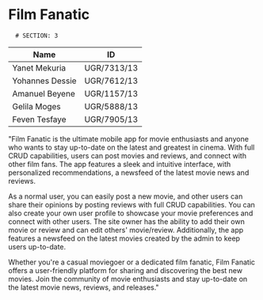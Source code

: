 # Film Fanatic

      # SECTION: 3

|     Name        |    ID       |
| --------------- | ----------- |
| Yanet Mekuria   | UGR/7313/13 |
| Yohannes Dessie | UGR/7612/13 |
| Amanuel Beyene  | UGR/1157/13 |
| Gelila Moges    | UGR/5888/13 |
| Feven Tesfaye   | UGR/7905/13 |

"Film Fanatic is the ultimate mobile app for movie enthusiasts and anyone who wants to stay up-to-date on the latest and greatest in cinema. With full CRUD capabilities, users can post movies and reviews, and connect with other film fans. The app features a sleek and intuitive interface, with personalized recommendations, a newsfeed of the latest movie news and reviews.

As a normal user, you can easily post a new movie, and other users can share their opinions by posting reviews with full CRUD capabilities. You can also create your own user profile to showcase your movie preferences and connect with other users. The site owner has the ability to add their own movie or review and can edit others' movie/review. Additionally, the app features a newsfeed on the latest movies created by the admin to keep users up-to-date.

Whether you're a casual moviegoer or a dedicated film fanatic, Film Fanatic offers a user-friendly platform for sharing and discovering the best new movies. Join the community of movie enthusiasts and stay up-to-date on the latest movie news, reviews, and releases."
